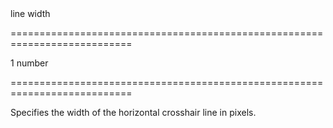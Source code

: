 <!--**
/*-------------------------------------------
    Auto-generated file. Do not modify.
-------------------------------------------

**-->
<!--d-->line width<!--/d-->
===========================================================================
<!--default-->1<!--/default-->
<!--type-->number<!--/type-->
===========================================================================

<!--shortDescription-->
Specifies the width of the horizontal crosshair line in pixels.
<!--/shortDescription-->

<!--fullDescription-->

<!--/fullDescription-->